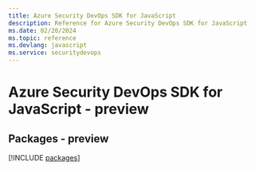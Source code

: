 ```yaml
---
title: Azure Security DevOps SDK for JavaScript
description: Reference for Azure Security DevOps SDK for JavaScript
ms.date: 02/20/2024
ms.topic: reference
ms.devlang: javascript
ms.service: securitydevops
---
```

# Azure Security DevOps SDK for JavaScript - preview
## Packages - preview
[!INCLUDE [packages](security-devops-index.md)]